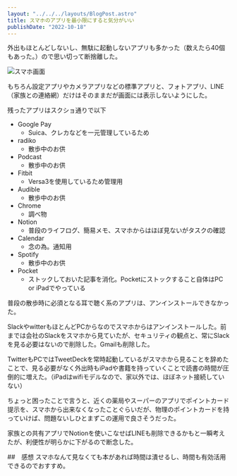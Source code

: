 ```yaml
---
layout: "../../../layouts/BlogPost.astro"
title: スマホのアプリを最小限にすると気分がいい
publishDate: "2022-10-18"
---
```


外出もほとんどしないし、無駄に起動しないアプリも多かった（数えたら40個もあった。）ので思い切って断捨離した。

![スマホ画面](/images/sp_window.jpg)

もちろん設定アプリやカメラアプリなどの標準アプリと、フォトアプリ、LINE（家族との連絡網）だけはそのままだが画面には表示しないようにした。

残ったアプリはスクショ通りで以下

- Google Pay
  - Suica、クレカなどを一元管理しているため
- radiko
  - 散歩中のお供
- Podcast
  - 散歩中のお供
- Fitbit
  - Versa3を使用しているため管理用
- Audible
  - 散歩中のお供
- Chrome
  - 調べ物
- Notion
  - 普段のライフログ、簡易メモ、スマホからはほぼ見ないがタスクの確認
- Calendar
  - 念の為。通知用
- Spotify
  - 散歩中のお供
- Pocket
  - ストックしておいた記事を消化。Pocketにストックすること自体はPC or iPadでやっている

普段の散歩時に必須となる耳で聴く系のアプリは、アンインストールできなかった。

SlackやwitterもほとんどPCからなのでスマホからはアンインストールした。前までは会社のSlackをスマホから見ていたが、セキュリティの観点と、常にSlackを見る必要はないので削除した。Gmailも削除した。

TwitterもPCではTweetDeckを常時起動しているがスマホから見ることを辞めたことで、見る必要がなく外出時もiPadや書籍を持っていくことで読書の時間が圧倒的に増えた。（iPadはwifiモデルなので、家以外では、ほぼネット接続していない）

ちょっと困ったことで言うと、近くの薬局やスーパーのアプリでポイントカード提示を、スマホから出来なくなったことぐらいだが、物理のポイントカードを持っていけば、問題ないしひとまずこの運用で良さそうだった。

家族との共有アプリでNotionを使いこなせばLINEも削除できるかもと一瞬考えたが、利便性が明らかに下がるので断念した。

##　感想
スマホなんて見なくても本があれば時間は潰せるし、時間も有効活用できるのでおすすめ。

